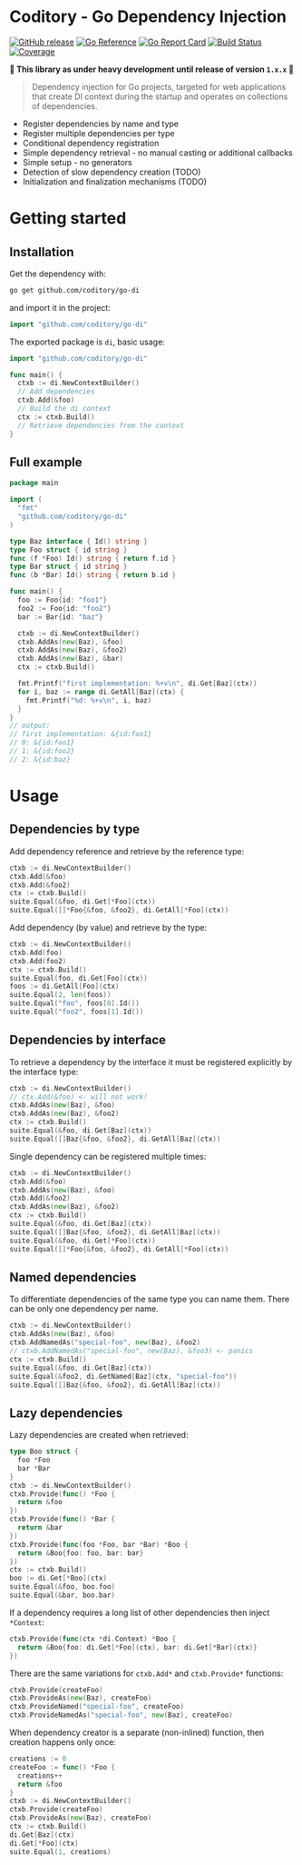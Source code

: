 # Coditory - Go Dependency Injection
[![GitHub release](https://img.shields.io/github/v/release/coditory/go-di.svg)](https://github.com/coditory/go-di/releases)
[![Go Reference](https://pkg.go.dev/badge/github.com/coditory/go-di.svg)](https://pkg.go.dev/github.com/coditory/go-di)
[![Go Report Card](https://goreportcard.com/badge/github.com/coditory/go-di)](https://goreportcard.com/report/github.com/coditory/go-di)
[![Build Status](https://github.com/coditory/go-di/workflows/Build/badge.svg?branch=main)](https://github.com/coditory/go-di/actions?query=workflow%3ABuild+branch%3Amain)
[![Coverage](https://codecov.io/gh/coditory/go-di/branch/main/graph/badge.svg?token=EPRs5LiPje)](https://codecov.io/gh/coditory/go-di)

**🚧 This library as under heavy development until release of version `1.x.x` 🚧**

> Dependency injection for Go projects, targeted for web applications that create DI context during the startup and operates on collections of dependencies.

- Register dependencies by name and type
- Register multiple dependencies per type
- Conditional dependency registration
- Simple dependency retrieval - no manual casting or additional callbacks
- Simple setup - no generators
- Detection of slow dependency creation (TODO)
- Initialization and finalization mechanisms (TODO)

# Getting started

## Installation
Get the dependency with:
```sh
go get github.com/coditory/go-di
```

and import it in the project:
```go
import "github.com/coditory/go-di"
```

The exported package is `di`, basic usage:
```go
import "github.com/coditory/go-di"

func main() {
  ctxb := di.NewContextBuilder()
  // Add dependencies
  ctxb.Add(&foo)
  // Build the di context
  ctx := ctxb.Build()
  // Retrieve dependencies from the context
}
```

## Full example

```go
package main

import (
  "fmt"
  "github.com/coditory/go-di"
)

type Baz interface { Id() string }
type Foo struct { id string }
func (f *Foo) Id() string { return f.id }
type Bar struct { id string }
func (b *Bar) Id() string { return b.id }

func main() {
  foo := Foo{id: "foo1"}
  foo2 := Foo{id: "foo2"}
  bar := Bar{id: "baz"}

  ctxb := di.NewContextBuilder()
  ctxb.AddAs(new(Baz), &foo)
  ctxb.AddAs(new(Baz), &foo2)
  ctxb.AddAs(new(Baz), &bar)
  ctx := ctxb.Build()

  fmt.Printf("first implementation: %+v\n", di.Get[Baz](ctx))
  for i, baz := range di.GetAll[Baz](ctx) {
    fmt.Printf("%d: %+v\n", i, baz)
  }
}
// output:
// first implementation: &{id:foo1}
// 0: &{id:foo1}
// 1: &{id:foo2}
// 2: &{id:baz}
```

# Usage

## Dependencies by type

Add dependency reference and retrieve by the reference type:
```go
ctxb := di.NewContextBuilder()
ctxb.Add(&foo)
ctxb.Add(&foo2)
ctx := ctxb.Build()
suite.Equal(&foo, di.Get[*Foo](ctx))
suite.Equal([]*Foo{&foo, &foo2}, di.GetAll[*Foo](ctx))
```

Add dependency (by value) and retrieve by the type:
```go
ctxb := di.NewContextBuilder()
ctxb.Add(foo)
ctxb.Add(foo2)
ctx := ctxb.Build()
suite.Equal(foo, di.Get[Foo](ctx))
foos := di.GetAll[Foo](ctx)
suite.Equal(2, len(foos))
suite.Equal("foo", foos[0].Id())
suite.Equal("foo2", foos[1].Id())
```

## Dependencies by interface

To retrieve a dependency by the interface it must be registered explicitly by the interface type:
```go
ctxb := di.NewContextBuilder()
// ctx.Add(&foo) <- will not work!
ctxb.AddAs(new(Baz), &foo)
ctxb.AddAs(new(Baz), &foo2)
ctx := ctxb.Build()
suite.Equal(&foo, di.Get[Baz](ctx))
suite.Equal([]Baz{&foo, &foo2}, di.GetAll[Baz](ctx))
```

Single dependency can be registered multiple times:
```go
ctxb := di.NewContextBuilder()
ctxb.Add(&foo)
ctxb.AddAs(new(Baz), &foo)
ctxb.Add(&foo2)
ctxb.AddAs(new(Baz), &foo2)
ctx := ctxb.Build()
suite.Equal(&foo, di.Get[Baz](ctx))
suite.Equal([]Baz{&foo, &foo2}, di.GetAll[Baz](ctx))
suite.Equal(&foo, di.Get[*Foo](ctx))
suite.Equal([]*Foo{&foo, &foo2}, di.GetAll[*Foo](ctx))
```

## Named dependencies

To differentiate dependencies of the same type you can name them.
There can be only one dependency per name.

```go
ctxb := di.NewContextBuilder()
ctxb.AddAs(new(Baz), &foo)
ctxb.AddNamedAs("special-foo", new(Baz), &foo2)
// ctxb.AddNamedAs("special-foo", new(Baz), &foo3) <- panics
ctx := ctxb.Build()
suite.Equal(&foo, di.Get[Baz](ctx))
suite.Equal(&foo2, di.GetNamed[Baz](ctx, "special-foo"))
suite.Equal([]Baz{&foo, &foo2}, di.GetAll[Baz](ctx))
```

## Lazy dependencies

Lazy dependencies are created when retrieved:

```go
type Boo struct {
  foo *Foo
  bar *Bar
}
ctxb := di.NewContextBuilder()
ctxb.Provide(func() *Foo {
  return &foo
})
ctxb.Provide(func() *Bar {
  return &bar
})
ctxb.Provide(func(foo *Foo, bar *Bar) *Boo {
  return &Boo{foo: foo, bar: bar}
})
ctx := ctxb.Build()
boo := di.Get[*Boo](ctx)
suite.Equal(&foo, boo.foo)
suite.Equal(&bar, boo.bar)
```

If a dependency requires a long list of other dependencies then inject `*Context`:
```go
ctxb.Provide(func(ctx *di.Context) *Boo {
  return &Boo{foo: di.Get[*Foo](ctx), bar: di.Get[*Bar](ctx)}
})
```

There are the same variations for `ctxb.Add*` and `ctxb.Provide*` functions:
```go
ctxb.Provide(createFoo)
ctxb.ProvideAs(new(Baz), createFoo)
ctxb.ProvideNamed("special-foo", createFoo)
ctxb.ProvideNamedAs("special-foo", new(Baz), createFoo)
```

When dependency creator is a separate (non-inlined) function, then creation happens only once:
```go
creations := 0
createFoo := func() *Foo {
  creations++
  return &foo
}
ctxb := di.NewContextBuilder()
ctxb.Provide(createFoo)
ctxb.ProvideAs(new(Baz), createFoo)
ctx := ctxb.Build()
di.Get[Baz](ctx)
di.Get[*Foo](ctx)
suite.Equal(1, creations)
```
